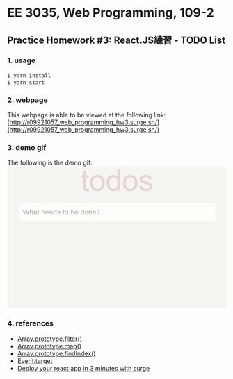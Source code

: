 # EE 3035, Web Programming, 109-2
## Practice Homework #3: React.JS練習 - TODO List
### 1. usage
```
$ yarn install
$ yarn start
```
### 2. webpage 
This webpage is able to be viewed at the following link: [http://r09921057_web_programming_hw3.surge.sh/](http://r09921057_web_programming_hw3.surge.sh/)

### 3. demo gif
The following is the demo gif:\
![](./hw3_demo.gif)

### 4. references
* [Array.prototype.filter()](https://developer.mozilla.org/zh-TW/docs/Web/JavaScript/Reference/Global_Objects/Array/filter)
* [Array.prototype.map()](https://developer.mozilla.org/zh-TW/docs/Web/JavaScript/Reference/Global_Objects/Array/map)
* [Array.prototype.findIndex()](https://developer.mozilla.org/zh-TW/docs/Web/JavaScript/Reference/Global_Objects/Array/findIndex)
* [Event.target](https://developer.mozilla.org/zh-TW/docs/Web/API/Event/target)
* [Deploy your react app in 3 minutes with surge](https://medium.com/@viniciusgularte/deploy-your-react-app-in-3-minutes-with-surge-11bebe96b871)